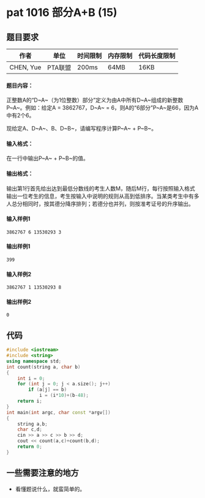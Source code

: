# pat 1016 部分A+B (15)

## 题目要求
作者| 单位 | 时间限制 | 内存限制 | 代码长度限制|
-------- | --- | ---| --- | ---- |
CHEN, Yue |PTA联盟 |200ms | 64MB| 16KB

#### 题目内容：
正整数A的“D~A~（为1位整数）部分”定义为由A中所有D~A~组成的新整数P~A~。例如：给定A = 3862767，D~A~ = 6，则A的“6部分”P~A~是66，因为A中有2个6。

现给定A、D~A~、B、D~B~，请编写程序计算P~A~ + P~B~。

#### 输入格式：

在一行中输出P~A~ + P~B~的值。

#### 输出格式：

输出第1行首先给出达到最低分数线的考生人数M，随后M行，每行按照输入格式输出一位考生的信息，考生按输入中说明的规则从高到低排序。当某类考生中有多人总分相同时，按其德分降序排列；若德分也并列，则按准考证号的升序输出。

#### 输入样例1
```
3862767 6 13530293 3
```
#### 输出样例1

```
399
```

#### 输入样例2
```
3862767 1 13530293 8
```
#### 输出样例2

```
0
```

## 代码
```c++
#include <iostream>
#include <string>
using namespace std;
int count(string a, char b)
{
    int i = 0;
    for (int j = 0; j < a.size(); j++)
        if (a[j] == b)
            i = (i*10)+(b-48);
    return i;
}
int main(int argc, char const *argv[])
{
    string a,b;
    char c,d;
    cin >> a >> c >> b >> d;
    cout << count(a,c)+count(b,d);
    return 0;
}
```
## 一些需要注意的地方
+ 看懂题说什么，就蛮简单的。

